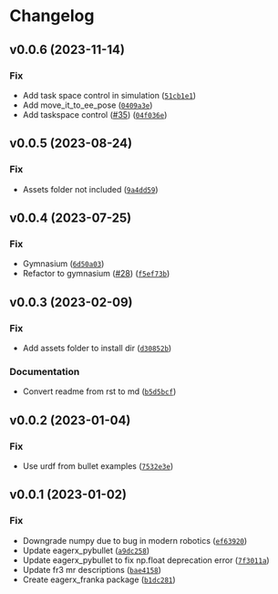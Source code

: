 # Changelog

<!--next-version-placeholder-->

## v0.0.6 (2023-11-14)

### Fix

* Add task space control in simulation ([`51cb1e1`](https://github.com/eager-dev/eagerx_franka/commit/51cb1e1e043a5da21b06565b238bc0d7b9fbb816))
* Add move_it_to_ee_pose ([`0409a3e`](https://github.com/eager-dev/eagerx_franka/commit/0409a3e2bab1800e7d9fd4eef529e3838cd6be51))
* Add taskspace control ([#35](https://github.com/eager-dev/eagerx_franka/issues/35)) ([`04f036e`](https://github.com/eager-dev/eagerx_franka/commit/04f036ed1061528b0973840f02c7af9049ad11ba))

## v0.0.5 (2023-08-24)

### Fix

* Assets folder not included ([`9a4dd59`](https://github.com/eager-dev/eagerx_franka/commit/9a4dd595809e37c668e6bcb5b71bce686e4807e8))

## v0.0.4 (2023-07-25)

### Fix

* Gymnasium ([`6d50a03`](https://github.com/eager-dev/eagerx_franka/commit/6d50a032e61b623ca1ca535dda842d0ef9f6f452))
* Refactor to gymnasium ([#28](https://github.com/eager-dev/eagerx_franka/issues/28)) ([`f5ef73b`](https://github.com/eager-dev/eagerx_franka/commit/f5ef73b8514c64bd9e5d265d8e093feb771d68fb))

## v0.0.3 (2023-02-09)
### Fix
* Add assets folder to install dir ([`d30852b`](https://github.com/eager-dev/eagerx_franka/commit/d30852b675a217d46c3a85652d297727e6d2ff33))

### Documentation
* Convert readme from rst to md ([`b5d5bcf`](https://github.com/eager-dev/eagerx_franka/commit/b5d5bcf0205913371724120e404d56806d11e840))

## v0.0.2 (2023-01-04)
### Fix
* Use urdf from bullet examples ([`7532e3e`](https://github.com/eager-dev/eagerx_franka/commit/7532e3ee3a08bbbe01e6ad4681a847e4dee1331e))

## v0.0.1 (2023-01-02)
### Fix
* Downgrade numpy due to bug in modern robotics ([`ef63920`](https://github.com/eager-dev/eagerx_franka/commit/ef63920df2a5e2557aea721bb75a715e2eb23bd3))
* Update eagerx_pybullet ([`a9dc258`](https://github.com/eager-dev/eagerx_franka/commit/a9dc2581d66a812035326a6ffba98586b34f0304))
* Update eagerx_pybullet to fix np.float deprecation error ([`7f3011a`](https://github.com/eager-dev/eagerx_franka/commit/7f3011a2aceb7d9a5b99582a6e3c305b2a60d48d))
* Update fr3 mr descriptions ([`bae4158`](https://github.com/eager-dev/eagerx_franka/commit/bae41585b70dac8583badb5231c4642c450c942c))
* Create eagerx_franka package ([`b1dc281`](https://github.com/eager-dev/eagerx_franka/commit/b1dc28131c328fb73af439af9a0d95db25ee57ae))
